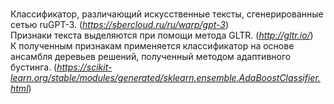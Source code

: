 # 

Классификатор, различающий искусственные тексты, сгенерированные сетью ruGPT-3. (<i>https://sbercloud.ru/ru/warp/gpt-3</i>) <br>
Признаки текста выделяются при помощи метода GLTR. (<i>http://gltr.io/</i>) <br>
К полученным признакам применяется классификатор на основе ансамбля деревьев решений, полученный методом адаптивного бустинга. (<i>https://scikit-learn.org/stable/modules/generated/sklearn.ensemble.AdaBoostClassifier.html</i>) <br>
